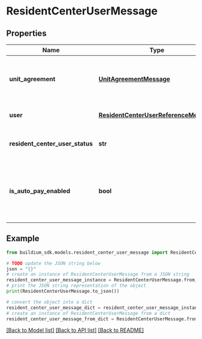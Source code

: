 # ResidentCenterUserMessage


## Properties

Name | Type | Description | Notes
------------ | ------------- | ------------- | -------------
**unit_agreement** | [**UnitAgreementMessage**](UnitAgreementMessage.md) | The user&#39;s unit agreement (lease or ownership account). | [optional] 
**user** | [**ResidentCenterUserReferenceMessage**](ResidentCenterUserReferenceMessage.md) | Information about the user. | [optional] 
**resident_center_user_status** | **str** | Resident center status for the user. | [optional] 
**is_auto_pay_enabled** | **bool** | Indicates if the user has an automatic payment scheduled for the future. | [optional] 

## Example

```python
from buildium_sdk.models.resident_center_user_message import ResidentCenterUserMessage

# TODO update the JSON string below
json = "{}"
# create an instance of ResidentCenterUserMessage from a JSON string
resident_center_user_message_instance = ResidentCenterUserMessage.from_json(json)
# print the JSON string representation of the object
print(ResidentCenterUserMessage.to_json())

# convert the object into a dict
resident_center_user_message_dict = resident_center_user_message_instance.to_dict()
# create an instance of ResidentCenterUserMessage from a dict
resident_center_user_message_from_dict = ResidentCenterUserMessage.from_dict(resident_center_user_message_dict)
```
[[Back to Model list]](../README.md#documentation-for-models) [[Back to API list]](../README.md#documentation-for-api-endpoints) [[Back to README]](../README.md)


